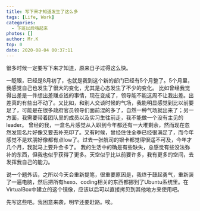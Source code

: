 ```yaml
---
title: 写下来才知道发生了这么多
tags: [Life, Work]
categories:
  - 下班以后嗨起来
photos: []
author: Mr.K
top: 0
date: 2020-08-04 00:37:11
---
```

很多时候一定要写下来才知道，原来日子过得这么快。

<!-- more --> 
一眨眼，已经是8月初了，也就是我到这个新的部门已经有5个月整了。5个月里，我感觉自己也发生了很大的变化，尤其是心态发生了不少的变化。
比如曾经我觉得出差是一件想出差赚点钱的事情，现在变成了，领导能不能这周不让我出差。出差真的有些出不动了。又比如，和别人交谈时候的气场，我能明显感觉到比以前要足了，可能是在很多政府官员领导们面前混的多了，自然一种气场就出来了；另一方面，我需要带着团队里的成员以及实习生往前走，我不能做一个没有主见的leader。
曾经的我，一盒名片感觉从入职到今年都还有一大堆剩余，然而现在忽然发现名片好像又要去补充印了。又有时候，曾经住住全季已经很满足了，而今年感觉不是欢朋好像都有点low了。过去一张航司的银卡都觉得很遥不可及，今年才几个月，我就马上要升金卡了。
我的生活中的确是有些缺失，总感觉有些没法弥补的东西，但我也似乎获得了更多。天空似乎比以前要许多，我有更多的空间，去发挥我自己的能力。

说一个题外话，之所以今天会重新提笔，很重要原因是，我终于鼓起勇气，重新装了一遍电脑，然后把所有hexo、coding相关的东西都挪到了Ubuntu系统里。在VirtualBox中建立的这个镜像，应该以后可以直接拷贝到其他地方来使用吧。

先写这些吧。我困意来袭，明早还要赶路。唉。
